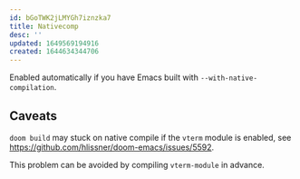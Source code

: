 ```yaml
---
id: bGoTWK2jLMYGh7iznzka7
title: Nativecomp
desc: ''
updated: 1649569194916
created: 1644634344706
---
```


Enabled automatically if you have Emacs built with `--with-native-compilation`.

## Caveats

`doom build` may stuck on native compile if the `vterm` module is enabled, see https://github.com/hlissner/doom-emacs/issues/5592.

This problem can be avoided by compiling `vterm-module` in advance.
